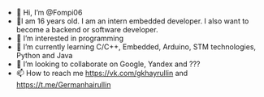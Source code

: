 - 👋 Hi, I’m @Fompi06
- 👦I am 16 years old. I am an intern embedded developer. I also want to become a backend or software developer.
- 👀 I’m interested in programming
- 🌱 I’m currently learning C/C++, Embedded, Arduino, STM technologies, Python and Java
- 💞️ I’m looking to collaborate on Google, Yandex and ???
- 📫 How to reach me https://vk.com/gkhayrullin and https://t.me/Germanhairullin

<!---
Fompi06/Fompi is a ✨ special ✨ repository because its `README.md` (this file) appears on your GitHub profile.
You can click the Preview link to take a look at your changes.
--->
